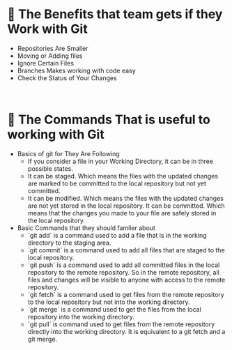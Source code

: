 
# 🚩 The Benefits that team gets if they Work with Git

<ul>
  <li>Repositories Are Smaller</li>
  <li>Moving or Adding files</li>
  <li>Ignore Certain Files</li>
  <li>Branches Makes working with code easy</li>
  <li>Check the Status of Your Changes</li>
</ul>
<br/>

# 🚀 The Commands That is useful to working with Git
<ul>
  <li>Basics of git for They Are Following
    <ul>
      <li>If you consider a file in your Working Directory, it can be in three possible states.</li>
      <li>It can be staged. Which means the files with the updated changes are marked to be committed to the local repository but not yet committed.</li>
      <li>It can be modified. Which means the files with the updated changes are not yet stored in the local repository.
    It can be committed. Which means that the changes you made to your file are safely stored in the local repository.</li>
    </ul>
  </li>
  <li> Basic Commands that they should familer about
     <ul>
      <li> `git add` is a command used to add a file that is in the working directory to the staging area.</li>
      <li> `git commit` is a command used to add all files that are staged to the local repository.</li>
      <li> `git push` is a command used to add all committed files in the local repository to the remote repository. So in the remote repository, all files and changes will be visible to anyone with access to the remote repository.</li>
      <li> `git fetch` is a command used to get files from the remote repository to the local repository but not into the working directory.</li>
      <li> `git merge` is a command used to get the files from the local repository into the working directory.</li>
      <li> `git pull` is command used to get files from the remote repository directly into the working directory. It is equivalent to a git fetch and a git merge.</li>
    </ul>
  </li>





